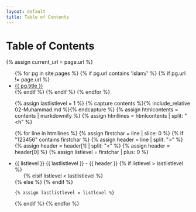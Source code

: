 ```yaml
---
layout: default
title: Table of Contents
---
```


<h1>Table of Contents</h1>

{% assign current_url = page.url %}

<ul>
  {% for pg in site.pages %}
    {% if pg.url contains 'islam/' %}
    {% if pg.url != page.url %}
      <li>
        <a href="{{ pg.url }}">{{ pg.title }}</a>
      </li>
    {% endif %}
    {% endif %}
  {% endfor %}
</ul>

<ul>

{% assign lastlistlevel = 1 %}
{% capture contents %}{% include_relative 02-Muhammad.md %}{% endcapture %}
{% assign htmlcontents = contents | markdownify %}
{% assign htmllines = htmlcontents | split: "<h" %}

{% for line in htmllines %}
  {% assign firstchar = line | slice: 0 %}
  {% if "123456" contains firstchar %}
   {% assign header = line | split: ">" %}
   {% assign header = header[1] | split: "<" %}
   {% assign header = header[0] %}
   {% assign listlevel = firstchar | plus: 0 %}
   
   
   
   <li>{{ listlevel }} {{ lastlistlevel }} - {{ header }}
   {% if listlevel > lastlistlevel %}
   <ul>
   {% elsif listlevel < lastlistlevel %}
   </li></ul></li>
   {% else %}
   </li>
   {% endif %}

     
	{% assign lastlistlevel = listlevel %}
  {% endif %}
{% endfor %}
</ul>
